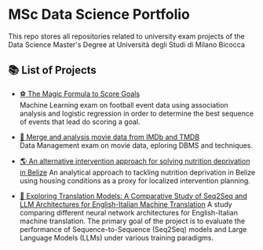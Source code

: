 # MSc Data Science Portfolio
This repo stores all repositories related to university exam projects of the Data Science Master's Degree at Università degli Studi di Milano Bicocca

## 📚 List of Projects

- [⚽ The Magic Formula to Score Goals](https://github.com/AntonioMastroianni/Machine-Learning-Exam)  
 Machine Learning exam on football event data using association analysis and logistic regression in order to determine the best sequence of events that lead do scoring a goal.

- [🎥 Merge and analysis movie data from IMDb and TMDB](https://github.com/AntonioMastroianni/Data-Management-Project)  
 Data Management exam on movie data, eploring DBMS and techniques.

- [🌎 An alternative intervention approach for solving nutrition deprivation in Belize](https://github.com/AntonioMastroianni/Data-Science-Lab-Project)
 An analytical approach to tackling nutrition deprivation in Belize using housing conditions as a proxy for localized intervention planning.

- [🤖 Exploring Translation Models: A Comparative Study of Seq2Seq and LLM Architectures for English-Italian Machine Translation](https://github.com/Pakyy/NLP-Project---MT-en-it/tree/main)
 A study comparing different neural network architectures for English-Italian machine translation. The primary goal of the project is to evaluate the performance of Sequence-to-Sequence (Seq2Seq) models and Large Language Models (LLMs) under various training paradigms.



